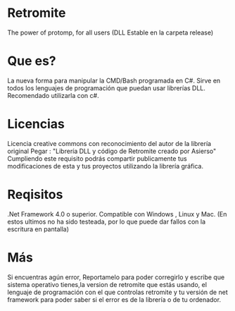 # Retromite
The power of protomp, for all users (DLL Estable en la carpeta release)
# Que es?
La nueva forma para manipular la CMD/Bash programada en C#. Sirve en todos los lenguajes de programación que puedan usar librerías DLL. Recomendado utilizarla con c#.
# Licencias
Licencia creative commons con reconocimiento del autor de la librería original
Pegar : "Librería DLL y código de Retromite creado por Asierso"
Cumpliendo este requisito podrás compartir publicamente tus modificaciones de esta y tus proyectos utilizando la librería gráfica.
# Reqisitos
.Net Framework 4.0 o superior.
Compatible con Windows , Linux y Mac. (En estos ultimos no ha sido testeada, por lo que puede dar fallos con la escritura en pantalla)
# Más
Si encuentras agún error, Reportamelo para poder corregirlo y escribe que sistema operativo tienes,la version de retromite que estás usando, el lenguaje de programación con el que controlas retromite y tu versión de net framework para poder saber si el error es de la librería o de tu ordenador.